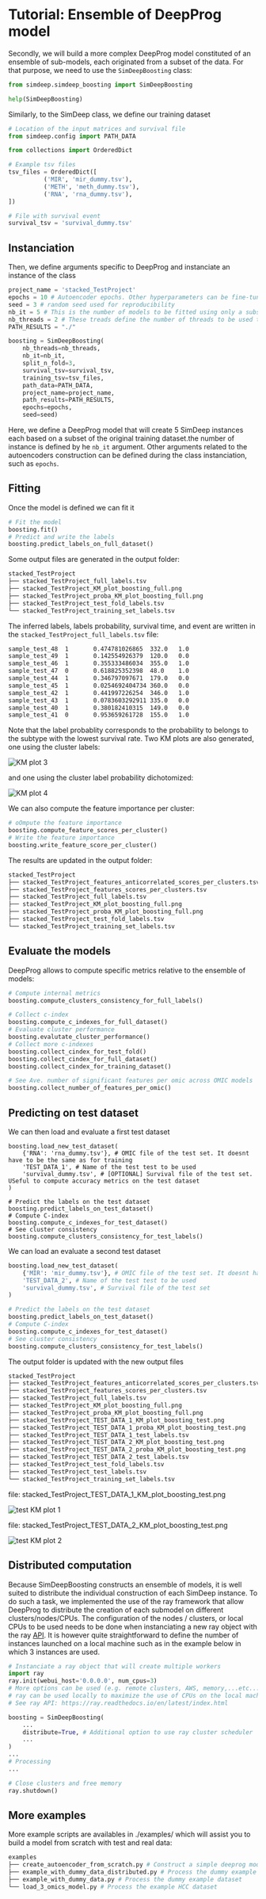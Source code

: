 # Tutorial: Ensemble of DeepProg model

Secondly, we will build a more complex DeepProg model constituted of an ensemble of sub-models, each originated from a subset of the data. For that purpose, we need to use the `SimDeepBoosting` class:


```python
from simdeep.simdeep_boosting import SimDeepBoosting

help(SimDeepBoosting)
```

Similarly, to the SimDeep class, we define our training dataset

```python
# Location of the input matrices and survival file
from simdeep.config import PATH_DATA

from collections import OrderedDict

# Example tsv files
tsv_files = OrderedDict([
          ('MIR', 'mir_dummy.tsv'),
          ('METH', 'meth_dummy.tsv'),
          ('RNA', 'rna_dummy.tsv'),
])

# File with survival event
survival_tsv = 'survival_dummy.tsv'

```

## Instanciation

Then, we define arguments specific to DeepProg and instanciate an instance of the class

```python
project_name = 'stacked_TestProject'
epochs = 10 # Autoencoder epochs. Other hyperparameters can be fine-tuned. See the example files
seed = 3 # random seed used for reproducibility
nb_it = 5 # This is the number of models to be fitted using only a subset of the training data
nb_threads = 2 # These treads define the number of threads to be used to compute survival function
PATH_RESULTS = "./"

boosting = SimDeepBoosting(
    nb_threads=nb_threads,
    nb_it=nb_it,
    split_n_fold=3,
    survival_tsv=survival_tsv,
    training_tsv=tsv_files,
    path_data=PATH_DATA,
    project_name=project_name,
    path_results=PATH_RESULTS,
    epochs=epochs,
    seed=seed)
```
Here, we define a DeepProg model that will create 5 SimDeep instances each based on a subset of the original training dataset.the number of instance is defined by he `nb_it` argument. Other arguments related to the autoencoders construction can be defined during the class instanciation, such as `epochs`.

## Fitting
Once the model is defined we can fit it

```python
# Fit the model
boosting.fit()
# Predict and write the labels
boosting.predict_labels_on_full_dataset()
```

Some output files are generated in the output folder:

```bash
stacked_TestProject
├── stacked_TestProject_full_labels.tsv
├── stacked_TestProject_KM_plot_boosting_full.png
├── stacked_TestProject_proba_KM_plot_boosting_full.png
├── stacked_TestProject_test_fold_labels.tsv
└── stacked_TestProject_training_set_labels.tsv
```

The inferred labels, labels probability, survival time, and event are written in the `stacked_TestProject_full_labels.tsv` file:

```bash
sample_test_48  1       0.474781026865  332.0   1.0
sample_test_49  1       0.142554926379  120.0   0.0
sample_test_46  1       0.355333486034  355.0   1.0
sample_test_47  0       0.618825352398  48.0    1.0
sample_test_44  1       0.346797097671  179.0   0.0
sample_test_45  1       0.0254692404734 360.0   0.0
sample_test_42  1       0.441997226254  346.0   1.0
sample_test_43  1       0.0783603292911 335.0   0.0
sample_test_40  1       0.380182410315  149.0   0.0
sample_test_41  0       0.953659261728  155.0   1.0
```

Note that the label probablity corresponds to the probability to belongs to the subtype with the lowest survival rate.
Two KM plots are also generated, one using the cluster labels:

![KM plot 3](./img/stacked_TestProject_KM_plot_boosting_full.png)

and one using the cluster label probability dichotomized:

![KM plot 4](./img/stacked_TestProject_proba_KM_plot_boosting_full.png)

We can also compute the feature importance per cluster:

```python
# oOmpute the feature importance
boosting.compute_feature_scores_per_cluster()
# Write the feature importance
boosting.write_feature_score_per_cluster()
```

The results are updated in the output folder:

```bash
stacked_TestProject
├── stacked_TestProject_features_anticorrelated_scores_per_clusters.tsv
├── stacked_TestProject_features_scores_per_clusters.tsv
├── stacked_TestProject_full_labels.tsv
├── stacked_TestProject_KM_plot_boosting_full.png
├── stacked_TestProject_proba_KM_plot_boosting_full.png
├── stacked_TestProject_test_fold_labels.tsv
└── stacked_TestProject_training_set_labels.tsv
```

## Evaluate the models

DeepProg allows to compute specific metrics relative to the ensemble of models:

```python
# Compute internal metrics
boosting.compute_clusters_consistency_for_full_labels()

# Collect c-index
boosting.compute_c_indexes_for_full_dataset()
# Evaluate cluster performance
boosting.evalutate_cluster_performance()
# Collect more c-indexes
boosting.collect_cindex_for_test_fold()
boosting.collect_cindex_for_full_dataset()
boosting.collect_cindex_for_training_dataset()

# See Ave. number of significant features per omic across OMIC models
boosting.collect_number_of_features_per_omic()

```

## Predicting on test dataset

We can then load and evaluate a first test dataset

```
boosting.load_new_test_dataset(
    {'RNA': 'rna_dummy.tsv'}, # OMIC file of the test set. It doesnt have to be the same as for training
    'TEST_DATA_1', # Name of the test test to be used
    'survival_dummy.tsv', # [OPTIONAL] Survival file of the test set. USeful to compute accuracy metrics on the test dataset
)

# Predict the labels on the test dataset
boosting.predict_labels_on_test_dataset()
# Compute C-index
boosting.compute_c_indexes_for_test_dataset()
# See cluster consistency
boosting.compute_clusters_consistency_for_test_labels()
```

We can load an evaluate a second test dataset

```python
boosting.load_new_test_dataset(
    {'MIR': 'mir_dummy.tsv'}, # OMIC file of the test set. It doesnt have to be the same as for training
    'TEST_DATA_2', # Name of the test test to be used
    'survival_dummy.tsv', # Survival file of the test set
)

# Predict the labels on the test dataset
boosting.predict_labels_on_test_dataset()
# Compute C-index
boosting.compute_c_indexes_for_test_dataset()
# See cluster consistency
boosting.compute_clusters_consistency_for_test_labels()
```

The output folder is updated with the new output files

```bash
stacked_TestProject
├── stacked_TestProject_features_anticorrelated_scores_per_clusters.tsv
├── stacked_TestProject_features_scores_per_clusters.tsv
├── stacked_TestProject_full_labels.tsv
├── stacked_TestProject_KM_plot_boosting_full.png
├── stacked_TestProject_proba_KM_plot_boosting_full.png
├── stacked_TestProject_TEST_DATA_1_KM_plot_boosting_test.png
├── stacked_TestProject_TEST_DATA_1_proba_KM_plot_boosting_test.png
├── stacked_TestProject_TEST_DATA_1_test_labels.tsv
├── stacked_TestProject_TEST_DATA_2_KM_plot_boosting_test.png
├── stacked_TestProject_TEST_DATA_2_proba_KM_plot_boosting_test.png
├── stacked_TestProject_TEST_DATA_2_test_labels.tsv
├── stacked_TestProject_test_fold_labels.tsv
├── stacked_TestProject_test_labels.tsv
└── stacked_TestProject_training_set_labels.tsv

```
file: stacked_TestProject_TEST_DATA_1_KM_plot_boosting_test.png

![test KM plot 1](./img/stacked_TestProject_TEST_DATA_1_KM_plot_boosting_test.png)

file: stacked_TestProject_TEST_DATA_2_KM_plot_boosting_test.png

![test KM plot 2](./img/stacked_TestProject_TEST_DATA_2_KM_plot_boosting_test.png)

## Distributed computation

Because SimDeepBoosting constructs an ensemble of models, it is well suited to distribute the individual construction of each SimDeep instance. To do such a task, we implemented the use of the ray framework that allow DeepProg to distribute the creation of each submodel on different clusters/nodes/CPUs. The configuration of the nodes / clusters, or local CPUs to be used needs to be done when instanciating a new ray object with the ray [API](https://ray.readthedocs.io/en/latest/). It is however quite straightforward to define the number of instances launched on a local machine such as in the example below in which 3 instances are used.


```python
# Instanciate a ray object that will create multiple workers
import ray
ray.init(webui_host='0.0.0.0', num_cpus=3)
# More options can be used (e.g. remote clusters, AWS, memory,...etc...)
# ray can be used locally to maximize the use of CPUs on the local machine
# See ray API: https://ray.readthedocs.io/en/latest/index.html

boosting = SimDeepBoosting(
    ...
    distribute=True, # Additional option to use ray cluster scheduler
    ...
)
...
# Processing
...

# Close clusters and free memory
ray.shutdown()
```

## More examples

More example scripts are availables in ./examples/ which will assist you to build a model from scratch with test and real data:

```bash
examples
├── create_autoencoder_from_scratch.py # Construct a simple deeprog model on the dummy example dataset
├── example_with_dummy_data_distributed.py # Process the dummy example dataset using ray
├── example_with_dummy_data.py # Process the dummy example dataset
└── load_3_omics_model.py # Process the example HCC dataset


```
